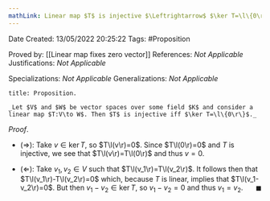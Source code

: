 ```yaml
---
mathLink: Linear map $T$ is injective $\Leftrightarrow$ $\ker T=\l\{0\r\}$
---
```


<div class="topSpace"></div>

Date Created: 13/05/2022 20:25:22
Tags: #Proposition

Proved by: [[Linear map fixes zero vector]]
References: _Not Applicable_
Justifications: _Not Applicable_

Specializations: _Not Applicable_
Generalizations: _Not Applicable_

``` ad-Proposition
title: Proposition.

_Let $V$ and $W$ be vector spaces over some field $K$ and consider a linear map $T:V\to W$. Then $T$ is injective iff $\ker T=\l\{0\r\}$._

```

_Proof_.
* ($\Rightarrow$): Take $v\in\ker T$, so $T\l(v\r)=0$. Since $T\l(0\r)=0$ and $T$ is injective, we see that $T\l(v\r)=T\l(0\r)$ and thus $v=0$.

* ($\Leftarrow$): Take $v_1,v_2\in V$ such that $T\l(v_1\r)=T\l(v_2\r)$. It follows then that $T\l(v_1\r)-T\l(v_2\r)=0$ which, because $T$ is linear, implies that $T\l(v_1-v_2\r)=0$. But then $v_1-v_2\in\ker T$, so $v_1-v_2=0$ and thus $v_1=v_2$.<span style="float:right;">$\blacksquare$</span>
